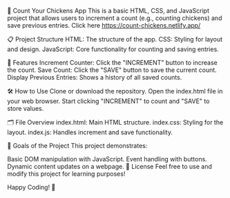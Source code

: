 🐔 Count Your Chickens App
This is a basic HTML, CSS, and JavaScript project that allows users to increment a count (e.g., counting chickens) and save previous entries.
Click here https://count-chickens.netlify.app/

📋 Project Structure
HTML: The structure of the app.
CSS: Styling for layout and design.
JavaScript: Core functionality for counting and saving entries.

🚀 Features
Increment Counter: Click the "INCREMENT" button to increase the count.
Save Count: Click the "SAVE" button to save the current count.
Display Previous Entries: Shows a history of all saved counts.

🛠 How to Use
Clone or download the repository.
Open the index.html file in your web browser.
Start clicking "INCREMENT" to count and "SAVE" to store values.

🗂 File Overview
index.html: Main HTML structure.
index.css: Styling for the layout.
index.js: Handles increment and save functionality.

🎯 Goals of the Project
This project demonstrates:

Basic DOM manipulation with JavaScript.
Event handling with buttons.
Dynamic content updates on a webpage.
📜 License
Feel free to use and modify this project for learning purposes!

Happy Coding! 🎉
